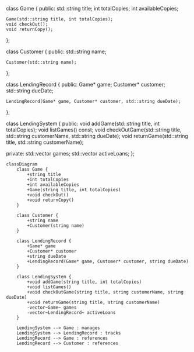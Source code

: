class Game {
public:
    std::string title;
    int totalCopies;
    int availableCopies;

    Game(std::string title, int totalCopies);
    void checkOut();
    void returnCopy();
};

class Customer {
public:
    std::string name;

    Customer(std::string name);
};

class LendingRecord {
public:
    Game* game;
    Customer* customer;
    std::string dueDate;

    LendingRecord(Game* game, Customer* customer, std::string dueDate);
};

class LendingSystem {
public:
    void addGame(std::string title, int totalCopies);
    void listGames() const;
    void checkOutGame(std::string title, std::string customerName, std::string dueDate);
    void returnGame(std::string title, std::string customerName);

private:
    std::vector<Game> games;
    std::vector<LendingRecord> activeLoans;
};

```mermaid
classDiagram
    class Game {
        +string title
        +int totalCopies
        +int availableCopies
        +Game(string title, int totalCopies)
        +void checkOut()
        +void returnCopy()
    }

    class Customer {
        +string name
        +Customer(string name)
    }

    class LendingRecord {
        +Game* game
        +Customer* customer
        +string dueDate
        +LendingRecord(Game* game, Customer* customer, string dueDate)
    }

    class LendingSystem {
        +void addGame(string title, int totalCopies)
        +void listGames()
        +void checkOutGame(string title, string customerName, string dueDate)
        +void returnGame(string title, string customerName)
        -vector~Game~ games
        -vector~LendingRecord~ activeLoans
    }

    LendingSystem --> Game : manages
    LendingSystem --> LendingRecord : tracks
    LendingRecord --> Game : references
    LendingRecord --> Customer : references
```
